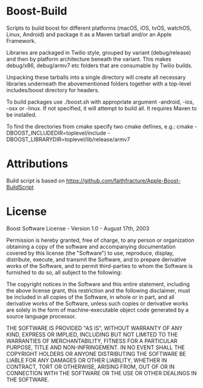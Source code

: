Boost-Build
===========

Scripts to build boost for different platforms (macOS, iOS, tvOS, watchOS, Linux, Android) and package it as a Maven tarball and/or an Apple Framework.

Libraries are packaged in Twilio style, grouped by variant (debug/release) and then by platform architecture beneath the variant. This makes debug/x86, debug/armv7 etc folders that are consumable
by Twilio builds.

Unpacking these tarballs into a single directory will create all necessary libraries underneath the abovementioned folders together with a top-level includes/boost directory for headers.

To build packages use ./boost.sh with appropriate argument -android, -ios, -osx or -linux.
If not specified, it will attempt to build all. It requires Maven to be installed.

To find the directories from cmake specify two cmake defines, e.g.:
    cmake -DBOOST_INCLUDEDIR=toplevel/include -DBOOST_LIBRARYDIR=toplevel/lib/release/armv7


Attributions
============

Build script is based on https://github.com/faithfracture/Apple-Boost-BuildScript


License
=======

Boost Software License - Version 1.0 - August 17th, 2003

Permission is hereby granted, free of charge, to any person or organization
obtaining a copy of the software and accompanying documentation covered by
this license (the "Software") to use, reproduce, display, distribute,
execute, and transmit the Software, and to prepare derivative works of the
Software, and to permit third-parties to whom the Software is furnished to
do so, all subject to the following:

The copyright notices in the Software and this entire statement, including
the above license grant, this restriction and the following disclaimer,
must be included in all copies of the Software, in whole or in part, and
all derivative works of the Software, unless such copies or derivative
works are solely in the form of machine-executable object code generated by
a source language processor.

THE SOFTWARE IS PROVIDED "AS IS", WITHOUT WARRANTY OF ANY KIND, EXPRESS OR
IMPLIED, INCLUDING BUT NOT LIMITED TO THE WARRANTIES OF MERCHANTABILITY,
FITNESS FOR A PARTICULAR PURPOSE, TITLE AND NON-INFRINGEMENT. IN NO EVENT
SHALL THE COPYRIGHT HOLDERS OR ANYONE DISTRIBUTING THE SOFTWARE BE LIABLE
FOR ANY DAMAGES OR OTHER LIABILITY, WHETHER IN CONTRACT, TORT OR OTHERWISE,
ARISING FROM, OUT OF OR IN CONNECTION WITH THE SOFTWARE OR THE USE OR OTHER
DEALINGS IN THE SOFTWARE.
